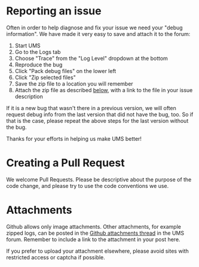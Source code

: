 # Reporting an issue

Often in order to help diagnose and fix your issue we need your "debug information". We have made it very easy to save and attach it to the forum:

1.  Start UMS
2.  Go to the Logs tab
3.  Choose "Trace" from the "Log Level" dropdown at the bottom
4.  Reproduce the bug
5.  Click "Pack debug files" on the lower left
6.  Click "Zip selected files"
7.  Save the zip file to a location you will remember
8.  Attach the zip file as described [below](#Attachments), with a link to the file in your issue description

If it is a new bug that wasn't there in a previous version, we will often request debug info from the last version that did not have the bug, too.
So if that is the case, please repeat the above steps for the last version without the bug.

Thanks for your efforts in helping us make UMS better!

# Creating a Pull Request

We welcome Pull Requests. Please be descriptive about the purpose of the code change, and please try to use the code conventions we use.

# <a name="Attachments"></a>Attachments

Github allows only image attachments. Other attachments, for example zipped logs, can be posted in the <a href="http://www.universalmediaserver.com/forum/viewtopic.php?f=14&t=1656">Github attachments thread</a> in the UMS forum.
Remember to include a link to the attachment in your post here.

If you prefer to upload your attachment elsewhere, please avoid sites with restricted access or captcha if possible.
